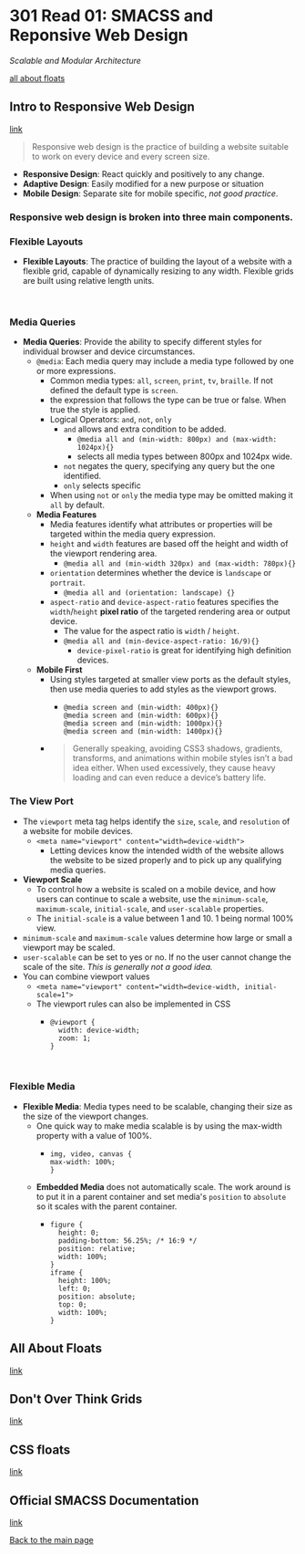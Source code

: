# 301 Read 01: SMACSS and Reponsive Web Design
*Scalable and Modular Architecture*<br>

[all about floats](#all-about-floats)<br>


## Intro to Responsive Web Design
[link](https://learn.shayhowe.com/advanced-html-css/responsive-web-design/)<br>
> Responsive web design is the practice of building a website suitable to work on every device and every screen size.

  + **Responsive Design**: React quickly and positively to any change.
  + **Adaptive Design**: Easily modified for a new purpose or situation
  + **Mobile Design**: Separate site for mobile specific, *not good practice*.

### **Responsive web design** is broken into three main components.

### Flexible Layouts

+ **Flexible Layouts**: The practice of building the layout of a website with a flexible grid, capable of dynamically resizing to any width. Flexible grids are built using relative length units.

<br>

### Media Queries

+ **Media Queries**: Provide the ability to specify different styles for individual browser and device circumstances.
  + `@media`: Each media query may include a media type followed by one or more expressions.
    + Common media types: `all`, `screen`, `print`, `tv`, `braille`.  If not defined the default type is `screen`.
    + the expression that follows the type can be true or false.  When true the style is applied.
    + Logical Operators: `and`, `not`, `only`
      + `and` allows and extra condition to be added.
        + `@media all and (min-width: 800px) and (max-width: 1024px){}`
        + selects all media types between 800px and 1024px wide.
      + `not` negates the query, specifying any query but the one identified.
      + `only` selects specific 
    + When using `not` or `only` the media type may be omitted making it `all` by default.
  + **Media Features**
    + Media features identify what attributes or properties will be targeted within the media query expression.
    + `height` and `width` features are based off the height and width of the viewport rendering area.
      + `@media all and (min-width 320px) and (max-width: 780px){}`
    + `orientation` determines whether the device is `landscape` or `portrait`.
      + `@media all and (orientation: landscape) {}`
    + `aspect-ratio` and `device-aspect-ratio` features specifies the `width`/`height` **pixel ratio** of the targeted rendering area or output device. 
      + The value for the aspect ratio is `width` / `height`.
      + `@media all and (min-device-aspect-ratio: 16/9){}`
        + `device-pixel-ratio` is great for identifying high definition devices.
  + **Mobile First**
    + Using styles targeted at smaller view ports as the default styles, then use media queries to add styles as the viewport grows.
      + ```
        @media screen and (min-width: 400px){}
        @media screen and (min-width: 600px){}
        @media screen and (min-width: 1000px){}
        @media screen and (min-width: 1400px){}
        ```
    + > Generally speaking, avoiding CSS3 shadows, gradients, transforms, and animations within mobile styles isn’t a bad idea either. When used excessively, they cause heavy loading and can even reduce a device’s battery life.

### The View Port

  + The `viewport` meta tag helps identify the `size`, `scale`, and `resolution` of a website for mobile devices.
    + `<meta name="viewport" content="width=device-width">`
      + Letting devices know the intended width of the website allows the website to be sized properly and to pick up any qualifying media queries.
  + **Viewport Scale**
    + To control how a website is scaled on a mobile device, and how users can continue to scale a website, use the `minimum-scale`, `maximum-scale`, `initial-scale`, and `user-scalable` properties.
    + The `initial-scale` is a value between 1 and 10.  1 being normal 100% view.
  + `minimum-scale` and `maximum-scale` values determine how large or small a viewport may be scaled.
  + `user-scalable` can be set to yes or no.  If no the user cannot change the scale of the site.  *This is generally not a good idea.*
  + You can combine viewport values
    + `<meta name="viewport" content="width=device-width, initial-scale=1">`
    + The viewport rules can also be implemented in CSS
      + ```
        @viewport {
          width: device-width;
          zoom: 1;
        }
        ```
<br>

### Flexible Media

+ **Flexible Media**: Media types need to be scalable, changing their size as the size of the viewport changes.
  + One quick way to make media scalable is by using the max-width property with a value of 100%.
    + ```
      img, video, canvas {
      max-width: 100%;
      }
      ```
  + **Embedded Media** does not automatically scale.  The work around is to put it in a parent container and set media's `position` to `absolute` so it scales with the parent container.
    + ```
      figure {
        height: 0;
        padding-bottom: 56.25%; /* 16:9 */
        position: relative;
        width: 100%;
      }
      iframe {
        height: 100%;
        left: 0;
        position: absolute;
        top: 0;
        width: 100%;
      }
      ```
  

## All About Floats
[link](https://css-tricks.com/all-about-floats/)<br>


## Don't Over Think Grids
[link](https://css-tricks.com/dont-overthink-it-grids/)<br>


## CSS floats
[link](https://www.freecodecamp.org/news/css-floats-explained-by-riding-an-escalator-57fa55232333/)<br>


## Official SMACSS Documentation
[link](http://smacss.com/)<br>


[Back to the main page](../README.md) 